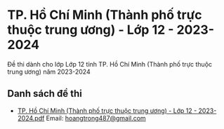 # TP. Hồ Chí Minh (Thành phố trực thuộc trung ương) - Lớp 12 - 2023-2024

Đề thi dành cho lớp Lớp 12 tỉnh TP. Hồ Chí Minh (Thành phố trực thuộc trung ương) năm 2023-2024

## Danh sách đề thi

- [TP. Hồ Chí Minh (Thành phố trực thuộc trung ương) - Lớp 12 - 2023-2024.pdf](TP.%20Hồ%20Chí%20Minh%20(Thành%20phố%20trực%20thuộc%20trung%20ương)%20-%20Lớp%2012%20-%202023-2024.pdf)
Email: hoangtrong487@gmail.com

